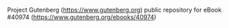 Project Gutenberg (https://www.gutenberg.org) public repository for eBook #40974 (https://www.gutenberg.org/ebooks/40974)
